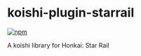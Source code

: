 # koishi-plugin-starrail

[![npm](https://img.shields.io/npm/v/koishi-plugin-starrail?style=flat-square)](https://www.npmjs.com/package/koishi-plugin-starrail)

A koishi library for Honkai: Star Rail
